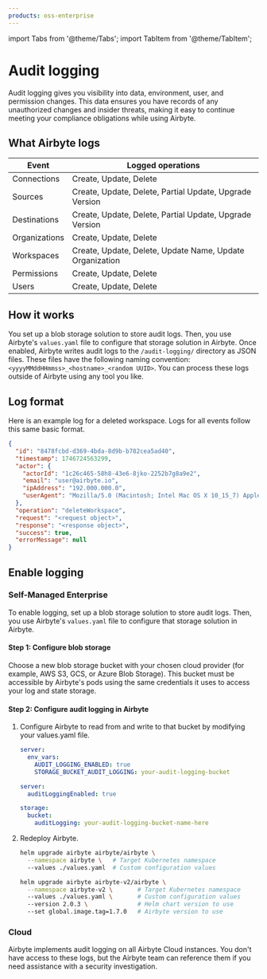 ```yaml
---
products: oss-enterprise
---
```


import Tabs from '@theme/Tabs';
import TabItem from '@theme/TabItem';

# Audit logging

Audit logging gives you visibility into data, environment, user, and permission changes. This data ensures you have records of any unauthorized changes and insider threats, making it easy to continue meeting your compliance obligations while using Airbyte.

## What Airbyte logs

| Event         | Logged operations                                        |
| ------------- | -------------------------------------------------------- |
| Connections   | Create, Update, Delete                                   |
| Sources       | Create, Update, Delete, Partial Update, Upgrade Version  |
| Destinations  | Create, Update, Delete, Partial Update, Upgrade Version  |
| Organizations | Create, Update, Delete                                   |
| Workspaces    | Create, Update, Delete, Update Name, Update Organization |
| Permissions   | Create, Update, Delete                                   |
| Users         | Create, Update, Delete                                   |

## How it works

You set up a blob storage solution to store audit logs. Then, you use Airbyte's `values.yaml` file to configure that storage solution in Airbyte. Once enabled, Airbyte writes audit logs to the `/audit-logging/` directory as JSON files. These files have the following naming convention: `<yyyyMMddHHmmss>_<hostname>_<random UUID>`. You can process these logs outside of Airbyte using any tool you like.

## Log format

Here is an example log for a deleted workspace. Logs for all events follow this same basic format.

```json
{
  "id": "8478fcbd-d369-4bda-8d9b-b782cea5ad40",
  "timestamp": 1746724563299,
  "actor": {
    "actorId": "1c26c465-58h8-43e6-8jko-2252b7g8a9e2",
    "email": "user@airbyte.io",
    "ipAddress": "192.000.000.0",
    "userAgent": "Mozilla/5.0 (Macintosh; Intel Mac OS X 10_15_7) AppleWebKit/537.36 (KHTML, like Gecko) Chrome/136.0.0.0 Safari/537.36"
  },
  "operation": "deleteWorkspace",
  "request": "<request object>",
  "response": "<response object>",
  "success": true,
  "errorMessage": null
}
```

## Enable logging

### Self-Managed Enterprise

To enable logging, set up a blob storage solution to store audit logs. Then, you use Airbyte's `values.yaml` file to configure that storage solution in Airbyte.

#### Step 1: Configure blob storage

Choose a new blob storage bucket with your chosen cloud provider (for example, AWS S3, GCS, or Azure Blob Storage). This bucket must be accessible by Airbyte's pods using the same credentials it uses to access your log and state storage.

#### Step 2: Configure audit logging in Airbyte

1. Configure Airbyte to read from and write to that bucket by modifying your values.yaml file.

    <Tabs groupId="helm-chart-version">
    <TabItem value='helm-1' label='Helm chart V1' default>

    ```yaml title="values.yaml"
    server:
      env_vars:
        AUDIT_LOGGING_ENABLED: true
        STORAGE_BUCKET_AUDIT_LOGGING: your-audit-logging-bucket
    ```

    </TabItem>
    <TabItem value='helm-2' label='Helm chart V2' default>

    ```yaml title="values.yaml"
    server:
      auditLoggingEnabled: true

    storage:
      bucket:
        auditLogging: your-audit-logging-bucket-name-here
    ```

    </TabItem>
    </Tabs>

2. Redeploy Airbyte.

    <Tabs groupId="helm-chart-version">
    <TabItem value='helm-1' label='Helm chart V1' default>

    ```bash
    helm upgrade airbyte airbyte/airbyte \
      --namespace airbyte \   # Target Kubernetes namespace
      --values ./values.yaml  # Custom configuration values
    ```

    </TabItem>
    <TabItem value='helm-2' label='Helm chart V2' default>

    ```bash
    helm upgrade airbyte airbyte-v2/airbyte \
      --namespace airbyte-v2 \       # Target Kubernetes namespace
      --values ./values.yaml \       # Custom configuration values
      --version 2.0.3 \              # Helm chart version to use
      --set global.image.tag=1.7.0   # Airbyte version to use
    ```

    </TabItem>
    </Tabs>

### Cloud

Airbyte implements audit logging on all Airbyte Cloud instances. You don't have access to these logs, but the Airbyte team can reference them if you need assistance with a security investigation.
